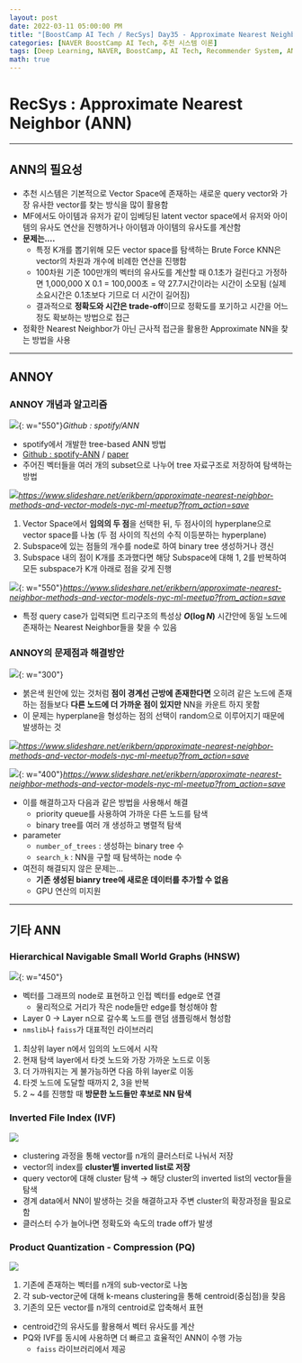 ```yaml
---
layout: post
date: 2022-03-11 05:00:00 PM
title: "[BoostCamp AI Tech / RecSys] Day35 - Approximate Nearest Neighbor"
categories: [NAVER BoostCamp AI Tech, 추천 시스템 이론]
tags: [Deep Learning, NAVER, BoostCamp, AI Tech, Recommender System, ANN, Nearest Neighbor]
math: true
---
```

# RecSys : Approximate Nearest Neighbor (ANN)

---

## ANN의 필요성

- 추천 시스템은 기본적으로 Vector Space에 존재하는 새로운 query vector와 가장 유사한 vector를 찾는 방식을 많이 활용함
- MF에서도 아이템과 유저가 같이 임베딩된 latent vector space에서 유저와 아이템의 유사도 연산을 진행하거나 아이템과 아이템의 유사도를 계산함
- **문제는....**
  - 특정 K개를 뽑기위해 모든 vector space를 탐색하는 Brute Force KNN은 vector의 차원과 개수에 비례한 연산을 진행함
  - 100차원 기준 100만개의 벡터의 유사도를 계산할 때 0.1초가 걸린다고 가정하면 1,000,000 X 0.1 = 100,000초 = 약 27.7시간이라는 시간이 소모됨 (실제 소요시간은 0.1초보다 기므로 더 시간이 길어짐)
  - 결과적으로 **정확도와 시간은 trade-off**이므로 정확도를 포기하고 시간을 어느정도 확보하는 방법으로 접근
- 정확한 Nearest Neighbor가 아닌 근사적 접근을 활용한 Approximate NN을 찾는 방법을 사용

---

## ANNOY

### ANNOY 개념과 알고리즘

![](https://github.com/spotify/annoy/blob/master/ann.png?raw=true){: w="550"}*Github : spotify/ANN*

- spotify에서 개발한 tree-based ANN 방법 
- [Github : spotify-ANN](https://github.com/spotify/annoy) / [paper](https://arxiv.org/pdf/1610.02455.pdf)
- 주어진 벡터들을 여러 개의 subset으로 나누어 tree 자료구조로 저장하여 탐색하는 방법
  
![](/image/boostcamp/recsys/basic/ann1.png)*https://www.slideshare.net/erikbern/approximate-nearest-neighbor-methods-and-vector-models-nyc-ml-meetup?from_action=save*

1. Vector Space에서 **임의의 두 점**을 선택한 뒤, 두 점사이의 hyperplane으로 vector space를 나눔 (두 점 사이의 직선의 수직 이등분하는 hyperplane)
2. Subspace에 있는 점들의 개수를 node로 하여 binary tree 생성하거나 갱신
3. Subspace 내의 점이 K개를 초과했다면 해당 Subspace에 대해 1, 2를 반복하여 모든 subspace가 K개 아래로 점을 갖게 진행

![](/image/boostcamp/recsys/basic/ann2.png){: w="550"}*https://www.slideshare.net/erikbern/approximate-nearest-neighbor-methods-and-vector-models-nyc-ml-meetup?from_action=save*

- 특정 query case가 입력되면 트리구조의 특성상 **$O(\log N)$** 시간안에 동일 노드에 존재하는 Nearest Neighbor들을 찾을 수 있음

### ANNOY의 문제점과 해결방안

![](/image/boostcamp/recsys/basic/ann4.png){: w="300"}

- 붉은색 원안에 있는 것처럼 **점이 경계선 근방에 존재한다면** 오히려 같은 노드에 존재하는 점들보다 **다른 노드에 더 가까운 점이 있지만** NN을 카운트 하지 못함
- 이 문제는 hyperplane을 형성하는 점의 선택이 random으로 이루어지기 때문에 발생하는 것

![](/image/boostcamp/recsys/basic/ann3.png)*https://www.slideshare.net/erikbern/approximate-nearest-neighbor-methods-and-vector-models-nyc-ml-meetup?from_action=save*

![](/image/boostcamp/recsys/basic/ann5.png){: w="400"}*https://www.slideshare.net/erikbern/approximate-nearest-neighbor-methods-and-vector-models-nyc-ml-meetup?from_action=save*


- 이를 해결하고자 다음과 같은 방법을 사용해서 해결
  - priority queue를 사용하여 가까운 다른 노드를 탐색
  - binary tree를 여러 개 생성하고 병렬적 탐색
- parameter
  - `number_of_trees` : 생성하는 binary tree 수
  - `search_k` : NN을 구할 때 탐색하는 node 수
- 여전히 해결되지 않은 문제는...
  - **기존 생성된 bianry tree에 새로운 데이터를 추가할 수 없음**
  - GPU 연산의 미지원

---

## 기타 ANN

### Hierarchical Navigable Small World Graphs (HNSW)

![](/image/boostcamp/recsys/basic/hnsw.png){: w="450"}

- 벡터를 그래프의 node로 표현하고 인접 벡터를 edge로 연결
  - 물리적으로 거리가 작은 node들만 edge를 형성해야 함
- Layer 0 $\rightarrow$ Layer n으로 갈수록 노드를 랜덤 샘플링해서 형성함
- `nmslib`나 `faiss`가 대표적인 라이브러리

1. 최상위 layer n에서 임의의 노드에서 시작
2. 현재 탐색 layer에서 타겟 노드와 가장 가까운 노드로 이동
3. 더 가까워지는 게 불가능하면 다음 하위 layer로 이동
4. 타겟 노드에 도달할 때까지 2, 3을 반복
5. 2 ~ 4를 진행할 때 **방문한 노드들만 후보로 NN 탐색**

### Inverted File Index (IVF)

![](/image/boostcamp/recsys/basic/ivf.png)

- clustering 과정을 통해 vector를 n개의 클러스터로 나눠서 저장
- vector의 index를 **cluster별 inverted list로 저장**
- query vector에 대해 cluster 탐색 $\rightarrow$ 해당 cluster의 inverted list의 vector들을 탐색
- 경계 data에서 NN이 발생하는 것을 해결하고자 주변 cluster의 확장과정을 필요로 함
- 클러스터 수가 늘어나면 정확도와 속도의 trade off가 발생

### Product Quantization - Compression (PQ)

![](/image/boostcamp/recsys/basic/pq.png)

1. 기존에 존재하는 벡터를 n개의 sub-vector로 나눔
2. 각 sub-vector군에 대해 k-means clustering을 통해 centroid(중심점)을 찾음
3. 기존의 모든 vector를 n개의 centroid로 압축해서 표현

- centroid간의 유사도를 활용해서 벡터 유사도를 계산
- PQ와 IVF를 동시에 사용하면 더 빠르고 효율적인 ANN이 수행 가능
  - `faiss` 라이브러리에서 제공